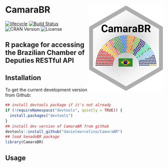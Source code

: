 
<!-- README.md is generated from README.Rmd. Please edit that file -->

# CamaraBR <img src="inst/figures/CamaraBR-logo.png" width="240px" align="right" />

[![lifecycle](https://img.shields.io/badge/lifecycle-experimental-orange.svg)](https://www.tidyverse.org/lifecycle/#experimental)
[![Build
Status](https://travis-ci.org/danielmarcelino/CamaraBR.svg?branch=master)](https://travis-ci.org/danielmarcelino/CamaraBR)
![CRAN Version](https://www.r-pkg.org/badges/version/CamaraBR)
![License](https://img.shields.io/badge/license-MIT-blueviolet.svg?style=flat)

## R package for accessing the Brazilian Chamber of Deputies RESTful API

## Installation

To get the current development version from Github:

``` r
## install devtools package if it's not already
if (!requireNamespace("devtools", quietly = TRUE)) {
  install.packages("devtools")
}
## install dev version of CamaraBR from github
devtools::install_github("danielmarcelino/CamaraBR")
## load SenadoBR package
library(CamaraBR)
```

## Usage
